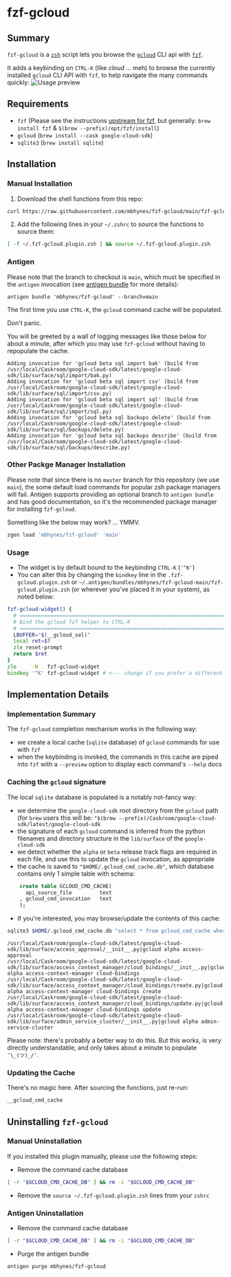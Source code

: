 # fzf-gcloud

## Summary
`fzf-gcloud` is a [`zsh`](https://en.wikipedia.org/wiki/Z_shell) script lets you browse the [`gcloud`](https://cloud.google.com/sdk/gcloud/) CLI api with [`fzf`](https://github.com/junegunn/fzf).

It adds a keybinding on `CTRL-K` (like *cloud* ... meh) to browse the currently installed `gcloud` CLI API with `fzf`, to help navigate the many commands quickly:
![Usage preview](usage_preview.gif)

## Requirements
- `fzf` (Please see the instructions [upstream for fzf](https://github.com/junegunn/fzf), but generally: `brew install fzf` & `$(brew --prefix)/opt/fzf/install`)
- `gcloud` (`brew install --cask google-cloud-sdk`)
- `sqlite3` (`brew install sqlite`)

## Installation

### Manual Installation
1. Download the shell functions from this repo:
```zsh
curl https://raw.githubusercontent.com/mbhynes/fzf-gcloud/main/fzf-gcloud.plugin.zsh > $HOME/.fzf-gcloud.plugin.zsh
```
2. Add the following lines in your `~/.zshrc` to source the functions to source them:
```zsh
[ -f ~/.fzf-gcloud.plugin.zsh ] && source ~/.fzf-gcloud.plugin.zsh
```
### Antigen
Please note that the branch to checkout is `main`, which must be specified in the `antigen` invocation (see [antigen bundle](https://github.com/zsh-users/antigen/wiki/Commands#antigen-bundle) for more details):
```
antigen bundle 'mbhynes/fzf-gcloud' --branch=main
```
The first time you use `CTRL-K`, the `gcloud` command cache will be populated. 

Don't panic. 

You will be greeted by a wall of logging messages like those below for about a minute, after which you may use `fzf-gcloud` without having to repopulate the cache.
```
Adding invocation for 'gcloud beta sql import bak' (build from /usr/local/Caskroom/google-cloud-sdk/latest/google-cloud-sdk/lib/surface/sql/import/bak.py)
Adding invocation for 'gcloud beta sql import csv' (build from /usr/local/Caskroom/google-cloud-sdk/latest/google-cloud-sdk/lib/surface/sql/import/csv.py)
Adding invocation for 'gcloud beta sql import sql' (build from /usr/local/Caskroom/google-cloud-sdk/latest/google-cloud-sdk/lib/surface/sql/import/sql.py)
Adding invocation for 'gcloud beta sql backups delete' (build from /usr/local/Caskroom/google-cloud-sdk/latest/google-cloud-sdk/lib/surface/sql/backups/delete.py)
Adding invocation for 'gcloud beta sql backups describe' (build from /usr/local/Caskroom/google-cloud-sdk/latest/google-cloud-sdk/lib/surface/sql/backups/describe.py)
```

### Other Packge Manager Installation
Please note that since there is no `master` branch for this repository (we use `main`), the some default load commands for popular zsh package managers will fail. Antigen supports providing an optional branch to `antigen bundle` and has good documentation, so it's the recommended package manager for installing `fzf-gcloud`.

Something like the below may work? ... YMMV.
```zsh
zgen load 'mbhynes/fzf-gcloud' 'main'
```

### Usage
- The widget is by default bound to the keybinding `CTRL-K` (`'^K'`)
- You can alter this by changing the `bindkey` line in the `.fzf-gcloud.plugin.zsh` or `~/.antigen/bundles/mbhynes/fzf-gcloud-main/fzf-gcloud.plugin.zsh` (or wherever you've placed it in your system), as noted below:

```zsh
fzf-gcloud-widget() {
  # ==========================================================================
  # Bind the gcloud fzf helper to CTRL-K
  # ==========================================================================
  LBUFFER="$(__gcloud_sel)"
  local ret=$?
  zle reset-prompt
  return $ret
}
zle     -N   fzf-gcloud-widget
bindkey '^K' fzf-gcloud-widget # <--- change if you prefer a different keybinding
```

## Implementation Details

### Implementation Summary
The `fzf-gcloud` completion mechanism works in the following way:
- we create a local cache (`sqlite` database) of `gcloud` commands for use with `fzf`
- when the keybinding is invoked, the commands in this cache are piped into `fzf` with a `--preview` option to display each command's `--help` docs

### Caching the `gcloud` signature
The local `sqlite` database is populated is a notably not-fancy way:
- we determine the `google-cloud-sdk` root directory from the `gcloud` path (for `brew` users this will be: `"$(brew --prefix)/Caskroom/google-cloud-sdk/latest/google-cloud-sdk`
- the signature of each `gcloud` command is inferred from the python filenames and directory structure in the `lib/surface` of the `google-cloud-sdk`
- we detect whether the `alpha` or `beta` release track flags are required in each file, and use this to update the `gcloud` invocation, as appropriate
- the cache is saved to `"$HOME/.gcloud_cmd_cache.db"`, which database contains only 1 simple table with schema:
```sql
    create table GCLOUD_CMD_CACHE(
      api_source_file         text
    , gcloud_cmd_invocation   text
    );
```
- If you're interested, you may browse/update the contents of this cache:
```bash
sqlite3 $HOME/.gcloud_cmd_cache.db "select * from gcloud_cmd_cache where gcloud_cmd_invocation like '%alpha%' order by api_source_file limit 5;"
```
```
/usr/local/Caskroom/google-cloud-sdk/latest/google-cloud-sdk/lib/surface/access_approval/__init__.py|gcloud alpha access-approval
/usr/local/Caskroom/google-cloud-sdk/latest/google-cloud-sdk/lib/surface/access_context_manager/cloud_bindings/__init__.py|gcloud alpha access-context-manager cloud-bindings
/usr/local/Caskroom/google-cloud-sdk/latest/google-cloud-sdk/lib/surface/access_context_manager/cloud_bindings/create.py|gcloud alpha access-context-manager cloud-bindings create
/usr/local/Caskroom/google-cloud-sdk/latest/google-cloud-sdk/lib/surface/access_context_manager/cloud_bindings/update.py|gcloud alpha access-context-manager cloud-bindings update
/usr/local/Caskroom/google-cloud-sdk/latest/google-cloud-sdk/lib/surface/admin_service_cluster/__init__.py|gcloud alpha admin-service-cluster
```

Please note: there's probably a better way to do this. But this works, is very directly understandable, and only takes about a minute to populate `¯\_(ツ)_/¯`.

### Updating the Cache
There's no magic here. After sourcing the functions, just re-run:
```zsh
__gcloud_cmd_cache
```

## Uninstalling `fzf-gcloud`

### Manual Uninstallation
If you installed this plugin manually, please use the following steps:
- Remove the command cache database
```bash
[ -r "$GCLOUD_CMD_CACHE_DB" ] && rm -i "$GCLOUD_CMD_CACHE_DB"
```
- Remove the `source ~/.fzf-gcloud.plugin.zsh` lines from your `zshrc`

### Antigen Uninstallation
- Remove the command cache database
```bash
[ -r "$GCLOUD_CMD_CACHE_DB" ] && rm -i "$GCLOUD_CMD_CACHE_DB"
```
- Purge the antigen bundle
```zsh
antigen purge mbhynes/fzf-gcloud
```


